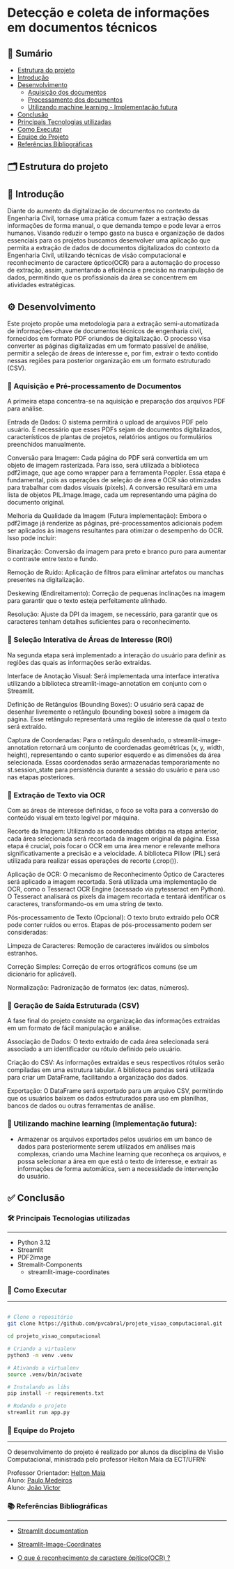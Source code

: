 # Detecção e coleta de informações em documentos técnicos

## 📜 Sumário 

- [Estrutura do projeto]()
- [Introdução]()
- [Desenvolvimento]()
    - [Aquisição dos documentos]()
    - [Processamento dos documentos]()
    - [Utilizando machine learning - Implementação futura]()
- [Conclusão]()
- [Principais Tecnologias utilizadas]()
- [Como Executar](#-como-executar)
- [Equipe do Projeto](#--equipe-do-projeto)
- [Referências Bibliográficas](#-referências-bibliográficas)

## 🗂️ Estrutura do projeto



## 📌 Introdução 
  
Diante do aumento da digitalização de documentos no contexto da Engenharia Civil,  tornase uma prática comum fazer a extração dessas informações de forma manual, o que demanda tempo e pode levar a erros humanos. Visando reduzir o tempo gasto na busca e organização de dados essenciais para os projetos buscamos desenvolver uma aplicação que permita a extração de dados de documentos digitalizados do contexto da Engenharia Civil, utilizando técnicas de visão computacional e reconhecimento de caractere óptico(OCR) para a automação do processo de extração, assim, aumentando a eficiência e  precisão na manipulação de dados, permitindo que os profissionais da área se concentrem em atividades estratégicas. 

## ⚙️ Desenvolvimento

Este projeto propõe uma metodologia para a extração semi-automatizada de informações-chave de documentos técnicos de engenharia civil, fornecidos em formato PDF oriundos de digitalização. O processo visa converter as páginas digitalizadas em um formato passível de análise, permitir a seleção de áreas de interesse e, por fim, extrair o texto contido nessas regiões para posterior organização em um formato estruturado (CSV).

### 🔹 Aquisição e Pré-processamento de Documentos

A primeira etapa concentra-se na aquisição e preparação dos arquivos PDF para análise.

Entrada de Dados: O sistema permitirá o upload de arquivos PDF pelo usuário. É necessário que esses PDFs sejam de documentos digitalizados, característicos de plantas de projetos, relatórios antigos ou formulários preenchidos manualmente.

Conversão para Imagem: Cada página do PDF será convertida em um objeto de imagem rasterizada. Para isso, será utilizada a biblioteca pdf2image, que age como wrapper para a ferramenta Poppler. Essa etapa é fundamental, pois as operações de seleção de área e OCR são otimizadas para trabalhar com dados visuais (pixels). A conversão resultará em uma lista de objetos PIL.Image.Image, cada um representando uma página do documento original.

Melhoria da Qualidade da Imagem (Futura implementação): Embora o pdf2image já renderize as páginas, pré-processamentos adicionais podem ser aplicados às imagens resultantes para otimizar o desempenho do OCR. Isso pode incluir:

Binarização: Conversão da imagem para preto e branco puro para aumentar o contraste entre texto e fundo.

Remoção de Ruído: Aplicação de filtros para eliminar artefatos ou manchas presentes na digitalização.

Deskewing (Endireitamento): Correção de pequenas inclinações na imagem para garantir que o texto esteja perfeitamente alinhado.

Resolução: Ajuste da DPI da imagem, se necessário, para garantir que os caracteres tenham detalhes suficientes para o reconhecimento.

### 🔹 Seleção Interativa de Áreas de Interesse (ROI)

Na segunda etapa será implementado a interação do usuário para definir as regiões das quais as informações serão extraídas.

Interface de Anotação Visual: Será implementada uma interface interativa utilizando a biblioteca streamlit-image-annotation em conjunto com o Streamlit.

Definição de Retângulos (Bounding Boxes): O usuário será capaz de desenhar livremente o retângulo (bounding boxes) sobre a imagem da página. Esse retângulo representará uma região de interesse da qual o texto será extraído.

Captura de Coordenadas: Para o retângulo desenhado, o streamlit-image-annotation retornará um conjunto de coordenadas geométricas (x, y, width, height), representando o canto superior esquerdo e as dimensões da área selecionada. Essas coordenadas serão armazenadas temporariamente no st.session_state para persistência durante a sessão do usuário e para uso nas etapas posteriores.

### 🔹 Extração de Texto via OCR

Com as áreas de interesse definidas, o foco se volta para a conversão do conteúdo visual em texto legível por máquina.

Recorte da Imagem: Utilizando as coordenadas obtidas na etapa anterior, cada área selecionada será recortada da imagem original da página. Essa etapa é crucial, pois focar o OCR em uma área menor e relevante melhora significativamente a precisão e a velocidade. A biblioteca Pillow (PIL) será utilizada para realizar essas operações de recorte (.crop()).

Aplicação de OCR: O mecanismo de Reconhecimento Óptico de Caracteres será aplicado a imagem recortada. Será utilizada uma implementação de OCR, como o Tesseract OCR Engine (acessado via pytesseract em Python). O Tesseract analisará os pixels da imagem recortada e tentará identificar os caracteres, transformando-os em uma string de texto.

Pós-processamento de Texto (Opcional): O texto bruto extraído pelo OCR pode conter ruídos ou erros. Etapas de pós-processamento podem ser consideradas:

Limpeza de Caracteres: Remoção de caracteres inválidos ou símbolos estranhos.

Correção Simples: Correção de erros ortográficos comuns (se um dicionário for aplicável).

Normalização: Padronização de formatos (ex: datas, números).

### 🔹 Geração de Saída Estruturada (CSV)

A fase final do projeto consiste na organização das informações extraídas em um formato de fácil manipulação e análise.

Associação de Dados: O texto extraído de cada área selecionada será associado a um identificador ou rótulo definido pelo usuário.

Criação do CSV: As informações extraídas e seus respectivos rótulos serão compiladas em uma estrutura tabular. A biblioteca pandas será utilizada para criar um DataFrame, facilitando a organização dos dados.

Exportação: O DataFrame será exportado para um arquivo CSV, permitindo que os usuários baixem os dados estruturados para uso em planilhas, bancos de dados ou outras ferramentas de análise.


### 🔹 Utilizando machine learning (Implementação futura):

- Armazenar os arquivos exportados pelos usuários em um banco de dados para posteriormente serem utilizados em análises mais complexas, criando uma Machine learning que reconheça os arquivos, e possa selecionar a área em que está o texto de interesse, e extrair as informações de forma automática, sem a necessidade de intervenção do usuário.

## ✅ Conclusão 



### 🛠️ Principais Tecnologias utilizadas 
<hr>

- Python 3.12 
- Streamlit
- PDF2image
- Stremalit-Components 
    - streamlit-image-coordinates

### 🚀 Como Executar 
<hr>

~~~BASH

# Clone o repositório 
git clone https://github.com/pvcabral/projeto_visao_computacional.git 

cd projeto_visao_computacional 

# Criando a virtualenv 
python3 -m venv .venv 

# Ativando a virtualenv
source .venv/bin/acivate 

# Instalando as libs
pip install -r requirements.txt 

# Rodando o projeto 
streamlit run app.py


~~~

### 👥  Equipe do Projeto 
<hr>

O desenvolvimento do projeto é realizado por alunos da disciplina de Visão Computacional, ministrada pelo professor Helton Maia da ECT/UFRN: 

Professor Orientador: [Helton Maia](https://heltonmaia.com/) <br>
Aluno: [Paulo Medeiros](https://github.com/pvcabral) <br>
Aluno: [João Victor](https://github.com/BR-Jv)

### 📚 Referências Bibliográficas 
<hr>

- [Streamlit documentation](https://docs.streamlit.io/)

- [Streamlit-Image-Coordinates](https://github.com/blackary/streamlit-image-coordinates)

- [O que é reconhecimento de caractere ópitico(OCR) ?](https://aws.amazon.com/pt/what-is/ocr/)
